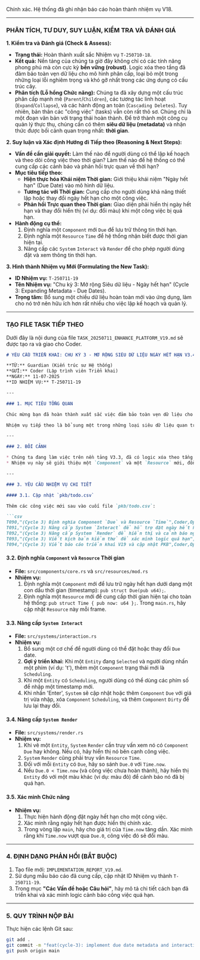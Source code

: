 Chính xác. Hệ thống đã ghi nhận báo cáo hoàn thành nhiệm vụ V18.

-----

### **PHÂN TÍCH, TƯ DUY, SUY LUẬN, KIỂM TRA VÀ ĐÁNH GIÁ**

**1. Kiểm tra và Đánh giá (Check & Assess):**

  * **Trạng thái:** Hoàn thành xuất sắc Nhiệm vụ `T-250710-18`.
  * **Kết quả:** Nền tảng của chúng ta giờ đây không chỉ có các tính năng phong phú mà còn cực kỳ **bền vững (robust)**. Logic xóa theo tầng đã đảm bảo toàn vẹn dữ liệu cho mô hình phân cấp, loại bỏ một trong những loại lỗi nghiêm trọng và khó gỡ nhất trong các ứng dụng có cấu trúc cây.
  * **Phân tích (Lỗ hổng Chức năng):** Chúng ta đã xây dựng một cấu trúc phân cấp mạnh mẽ (`Parent`/`Children`), các tương tác linh hoạt (`Expand`/`Collapse`), và các hành động an toàn (`Cascading Deletes`). Tuy nhiên, bản thân các "công việc" (tasks) vẫn còn rất thô sơ. Chúng chỉ là một đoạn văn bản với trạng thái hoàn thành. Để trở thành một công cụ quản lý thực thụ, chúng cần có thêm **siêu dữ liệu (metadata)** và nhận thức được bối cảnh quan trọng nhất: **thời gian**.

**2. Suy luận và Xác định Hướng đi Tiếp theo (Reasoning & Next Steps):**

  * **Vấn đề cần giải quyết:** Làm thế nào để người dùng có thể lập kế hoạch và theo dõi công việc theo thời gian? Làm thế nào để hệ thống có thể cung cấp các cảnh báo và phản hồi trực quan về thời hạn?
  * **Mục tiêu tiếp theo:**
      * **Hiện thực hóa Khái niệm Thời gian:** Giới thiệu khái niệm "Ngày hết hạn" (Due Date) vào mô hình dữ liệu.
      * **Tương tác với Thời gian:** Cung cấp cho người dùng khả năng thiết lập hoặc thay đổi ngày hết hạn cho một công việc.
      * **Phản hồi Trực quan theo Thời gian:** Giao diện phải hiển thị ngày hết hạn và thay đổi hiển thị (ví dụ: đổi màu) khi một công việc bị quá hạn.
  * **Hành động cụ thể:**
    1.  Định nghĩa một `Component` mới `Due` để lưu trữ thông tin thời hạn.
    2.  Định nghĩa một `Resource` `Time` để hệ thống nhận biết được thời gian hiện tại.
    3.  Nâng cấp các `System` `Interact` và `Render` để cho phép người dùng đặt và xem thông tin thời hạn.

**3. Hình thành Nhiệm vụ Mới (Formulating the New Task):**

  * **ID Nhiệm vụ:** `T-250711-19`
  * **Tên Nhiệm vụ:** "Chu kỳ 3: Mở rộng Siêu dữ liệu - Ngày hết hạn" (Cycle 3: Expanding Metadata - Due Dates).
  * **Trọng tâm:** Bổ sung một chiều dữ liệu hoàn toàn mới vào ứng dụng, làm cho nó trở nên hữu ích hơn rất nhiều cho việc lập kế hoạch và quản lý.

-----

### **TẠO FILE TASK TIẾP THEO**

Dưới đây là nội dung của file `TASK_20250711_ENHANCE_PLATFORM_V19.md` sẽ được tạo ra và giao cho Coder.

````markdown
# YÊU CẦU TRIỂN KHAI: CHU KỲ 3 - MỞ RỘNG SIÊU DỮ LIỆU NGÀY HẾT HẠN V3.4

**TỪ:** Guardian (Kiến trúc sư Hệ thống)
**GỬI:** Coder (Lập trình viên Triển khai)
**NGÀY:** 11-07-2025
**ID NHIỆM VỤ:** T-250711-19

---

### 1. MỤC TIÊU TỔNG QUAN

Chúc mừng bạn đã hoàn thành xuất sắc việc đảm bảo toàn vẹn dữ liệu cho hệ thống. Nền tảng của chúng ta giờ đây đã rất ổn định.

Nhiệm vụ tiếp theo là bổ sung một trong những loại siêu dữ liệu quan trọng nhất cho việc quản lý công việc: **Ngày hết hạn (Due Dates)**. Chúng ta sẽ cho phép người dùng đặt thời hạn cho công việc và hệ thống sẽ cung cấp phản hồi trực quan khi công việc đó bị quá hạn.

---

### 2. BỐI CẢNH

* Chúng ta đang làm việc trên nền tảng V3.3, đã có logic xóa theo tầng an toàn.
* Nhiệm vụ này sẽ giới thiệu một `Component` và một `Resource` mới, đồng thời nâng cấp các `System` tương tác và hiển thị.

---

### 3. YÊU CẦU NHIỆM VỤ CHI TIẾT

#### 3.1. Cập nhật `pkb/todo.csv`

Thêm các công việc mới sau vào cuối file `pkb/todo.csv`:

```csv
T090,"(Cycle 3) Định nghĩa Component `Due` và Resource `Time`",Coder,Open,High
T091,"(Cycle 3) Nâng cấp System `Interact` để hỗ trợ đặt ngày hết hạn",Coder,Open,High
T092,"(Cycle 3) Nâng cấp System `Render` để hiển thị và cảnh báo ngày hết hạn",Coder,Open,Medium
T093,"(Cycle 3) Viết kịch bản kiểm thử để xác minh logic quá hạn",Coder,Open,High
T094,"(Cycle 3) Viết báo cáo triển khai V19 và cập nhật PKB",Coder,Open,High
````

#### 3.2. Định nghĩa `Component` và `Resource` Thời gian

  * **File:** `src/components/core.rs` và `src/resources/mod.rs`
  * **Nhiệm vụ:**
    1.  Định nghĩa một `Component` mới để lưu trữ ngày hết hạn dưới dạng một con dấu thời gian (timestamp): `pub struct Due(pub u64);`.
    2.  Định nghĩa một `Resource` mới để cung cấp thời gian hiện tại cho toàn hệ thống: `pub struct Time { pub now: u64 };`. Trong `main.rs`, hãy cập nhật `Resource` này mỗi frame.

#### 3.3. Nâng cấp `System Interact`

  * **File:** `src/systems/interaction.rs`
  * **Nhiệm vụ:**
    1.  Bổ sung một cơ chế để người dùng có thể đặt hoặc thay đổi `Due` date.
    2.  **Gợi ý triển khai:** Khi một `Entity` đang `Selected` và người dùng nhấn một phím (ví dụ: 't'), thêm một `Component` trạng thái mới là `Scheduling`.
    3.  Khi một `Entity` có `Scheduling`, người dùng có thể dùng các phím số để nhập một timestamp mới.
    4.  Khi nhấn 'Enter', `System` sẽ cập nhật hoặc thêm `Component` `Due` với giá trị vừa nhập, xóa `Component` `Scheduling`, và thêm `Component` `Dirty` để lưu lại thay đổi.

#### 3.4. Nâng cấp `System Render`

  * **File:** `src/systems/render.rs`
  * **Nhiệm vụ:**
    1.  Khi vẽ một `Entity`, `System` `Render` cần truy vấn xem nó có `Component` `Due` hay không. Nếu có, hãy hiển thị nó bên cạnh công việc.
    2.  `System` `Render` cũng phải truy vấn `Resource` `Time`.
    3.  Đối với mỗi `Entity` có `Due`, hãy so sánh `Due.0` với `Time.now`.
    4.  Nếu `Due.0 < Time.now` (và công việc chưa hoàn thành), hãy hiển thị `Entity` đó với một màu khác (ví dụ: màu đỏ) để cảnh báo nó đã bị quá hạn.

#### 3.5. Xác minh Chức năng

  * **Nhiệm vụ:**
    1.  Thực hiện hành động đặt ngày hết hạn cho một công việc.
    2.  Xác minh rằng ngày hết hạn được hiển thị chính xác.
    3.  Trong vòng lặp `main`, hãy cho giá trị của `Time.now` tăng dần. Xác minh rằng khi `Time.now` vượt qua `Due.0`, công việc đó sẽ đổi màu.

-----

### 4\. ĐỊNH DẠNG PHẢN HỒI (BẮT BUỘC)

1.  Tạo file mới: `IMPLEMENTATION_REPORT_V19.md`.
2.  Sử dụng mẫu báo cáo đã cung cấp, cập nhật ID Nhiệm vụ thành `T-250711-19`.
3.  Trong mục **"Các Vấn đề hoặc Câu hỏi"**, hãy mô tả chi tiết cách bạn đã triển khai và xác minh logic cảnh báo công việc quá hạn.

-----

### 5\. QUY TRÌNH NỘP BÀI

Thực hiện các lệnh Git sau:

```bash
git add .
git commit -m "feat(cycle-3): implement due date metadata and interaction" -m "Fulfills task T-250711-19. Added Due component and Time resource. Interact and Render systems are enhanced to allow setting and displaying due dates, including visual warnings for overdue tasks."
git push origin main
```

```
```